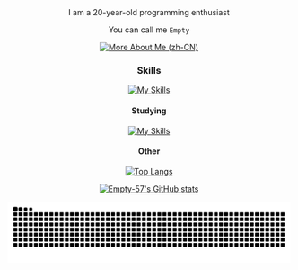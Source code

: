 <div align="center">
I am a 20-year-old programming enthusiast

You can call me `Empty`

[![More About Me (zh-CN)](<https://img.shields.io/badge/More_About_Me-acedf4?style=for-the-badge>)](#)

### Skills

[![My Skills](https://skillicons.dev/icons?i=js,html,vue,python,fastapi,dart,electron,flutter)](https://skillicons.dev)

#### Studying

[![My Skills](https://skillicons.dev/icons?i=kotlin,rust)](https://skillicons.dev)

#### Other

[![Top Langs](https://github-readme-stats.vercel.app/api/top-langs/?username=Empty-57&layout=compact&theme=tokyonight&hide_border=true)](https://github.com/anuraghazra/github-readme-stats)

[![Empty-57's GitHub stats](https://github-readme-stats.vercel.app/api?username=Empty-57&show=reviews&count_private=true&theme=tokyonight&hide_border=true&show_icons=true&include_all_commits=false)](https://github.com/anuraghazra/github-readme-stats)

<picture>
  <source media="(prefers-color-scheme: dark)" srcset="https://raw.githubusercontent.com/Empty-57/Empty-57/output/github-contribution-grid-snake-dark.svg">
  <source media="(prefers-color-scheme: light)" srcset="https://raw.githubusercontent.com/Empty-57/Empty-57/output/github-contribution-grid-snake.svg">
  <img alt="github contribution grid snake animation" src="https://raw.githubusercontent.com/Empty-57/Empty-57/output/github-contribution-grid-snake.svg">
</picture>
</div>



